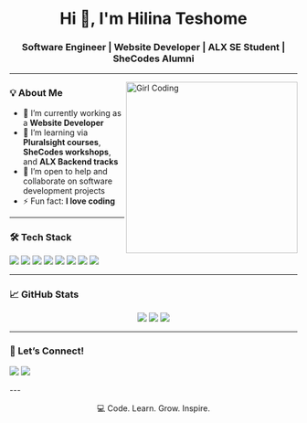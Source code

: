 
<h1 align="center">Hi 👋, I'm Hilina Teshome</h1>
<h3 align="center">Software Engineer | Website Developer | ALX SE Student | SheCodes Alumni</h3>

---

<img align="right" alt="Girl Coding" width="300" src="https://media.giphy.com/media/3o7TKU8RvQuomFfUUU/giphy.gif" />

### 💡 About Me

- 🔭 I’m currently working as a **Website Developer**  
- 🌱 I’m learning via **Pluralsight courses**, **SheCodes workshops**, and **ALX Backend tracks**  
- 🤝 I’m open to help and collaborate on software development projects  
- ⚡ Fun fact: **I love coding**

---

### 🛠️ Tech Stack

<p align="left">
  <img src="https://img.shields.io/badge/HTML5-E34F26?style=flat-square&logo=html5&logoColor=white" />
  <img src="https://img.shields.io/badge/CSS3-1572B6?style=flat-square&logo=css3&logoColor=white" />
  <img src="https://img.shields.io/badge/JavaScript-F7DF1E?style=flat-square&logo=javascript&logoColor=black" />
  <img src="https://img.shields.io/badge/Tailwind_CSS-38B2AC?style=flat-square&logo=tailwind-css&logoColor=white" />
  <img src="https://img.shields.io/badge/React-20232A?style=flat-square&logo=react&logoColor=61DAFB" />
  <img src="https://img.shields.io/badge/Express.js-404D59?style=flat-square" />
  <img src="https://img.shields.io/badge/Laravel-F72C1F?style=flat-square&logo=laravel&logoColor=white" />
  <img src="https://img.shields.io/badge/Firebase-FFCA28?style=flat-square&logo=firebase&logoColor=black" />
</p>

---

### 📈 GitHub Stats

<p align="center">
  <img src="https://github-readme-stats.vercel.app/api?username=linat117&show_icons=true&theme=radical" />
  <img src="https://github-readme-streak-stats.herokuapp.com/?user=linat117&theme=radical" />
  <img src="https://github-readme-stats.vercel.app/api/top-langs/?username=linat117&layout=compact&theme=radical" />
</p>

---

### 🤝 Let’s Connect!

<p align="left">
  <a href="www.linkedin.com/in/hilina-teshome-a3406b255"><img src="https://img.shields.io/badge/LinkedIn-0077B5?style=flat-square&logo=linkedin&logoColor=white" /></a>
  <a href="https://twitter.com/@linat_117"><img src="https://img.shields.io/badge/Twitter-1DA1F2?style=flat-square&logo=twitter&logoColor=white" /></a>
</p>
---

<p align="center">💻 Code. Learn. Grow. Inspire.</p>

